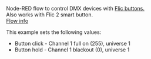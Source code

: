 Node-RED flow to control DMX devices with [Flic buttons.](https://flic.io/)  
Also works with Flic 2 smart button.  
[Flow info](https://flows.nodered.org/flow/2fbbf4e86e34adadc03f155852461fac)  

This example sets the following values:  
* Button click - Channel 1 full on (255), universe 1  
* Button hold - Channel 1 blackout (0), universe 1  
